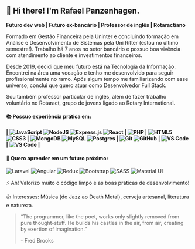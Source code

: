 <h2> 👋 Hi there! I'm Rafael Panzenhagen. </h2>
<strong>Futuro dev web | Futuro ex-bancário | Professor de inglês | Rotaractiano</strong>

Formado em Gestão Financeira pela Uninter e concluindo formação em Análise e Desenvolvimento de Sistemas pela Uni Ritter (estou no último semestre!). Trabalho há 7 anos no setor bancário e possuo boa vivência com atendimento ao cliente e investimentos financeiros.

Desde 2019, decidi que meu futuro está na Tecnologia da Informação. Encontrei na área uma vocação e tenho me desenvolvido para seguir profissionalmente no ramo. Após algum tempo me familiarizando com esse universo, concluí que quero atuar como Desenvolvedor Full Stack.

Sou também professor particular de inglês, além de fazer trabalho voluntário no Rotaract, grupo de jovens ligado ao Rotary International.

<h4> 📚 Possuo experiência prática em:<h4>
<p>| <img alt="JavaScript" src="https://img.shields.io/badge/javascript%20-%23323330.svg?&style=plastic&logo=javascript&logoColor=%23F7DF1E"/> <img alt="NodeJS" src="https://img.shields.io/badge/node.js%20-%2343853D.svg?&style=plastic&logo=node.js&logoColor=white"/> <img alt="Express.js" src="https://img.shields.io/badge/express.js%20-%23404d59.svg?&style=plastic"/> <img alt="React" src="https://img.shields.io/badge/react%20-%2320232a.svg?&style=plastic&logo=react&logoColor=%2361DAFB"/> | <img alt="PHP" src="https://img.shields.io/badge/php-%23777BB4.svg?&style=plastic&logo=php&logoColor=white"/> | <img alt="HTML5" src="https://img.shields.io/badge/html5%20-%23E34F26.svg?&style=plastic&logo=html5&logoColor=white"/> <img alt="CSS3" src="https://img.shields.io/badge/css3%20-%231572B6.svg?&style=plastic&logo=css3&logoColor=white"/> | <img alt="MongoDB" src ="https://img.shields.io/badge/MongoDB-%234ea94b.svg?&style=plastic&logo=mongodb&logoColor=white"/> <img alt='MySQL' src='https://img.shields.io/badge/-MySQL-black?style=plastic&logo=mysql'> <img alt="Postgres" src ="https://img.shields.io/badge/postgres-%23316192.svg?&style=plastic&logo=postgresql&logoColor=white"/> | <img alt="Git" src="https://img.shields.io/badge/git%20-%23F05033.svg?&style=plastic&logo=git&logoColor=white"/> <img alt="GitHub" src="https://img.shields.io/badge/github%20-%23121011.svg?&style=plastic&logo=github&logoColor=white"/> | <img src='https://img.shields.io/badge/-VSCode-007ACC?style=plastic&logo=visual-studio-code' alt='VS Code'> | <img src='https://img.shields.io/badge/-Insmonia-5849BE?style=plastic&logo=insomnia' alt='VS Code' alt='Insomnia'> |</p>

<h4>🎯 Quero aprender em um futuro próximo: </h4>
<p><img alt='Laravel' src='https://img.shields.io/badge/-Laravel-white?style=plastic&logo=laravel'> <img alt='Angular' src='https://img.shields.io/badge/-Angular-DD0031?style=plastic&logo=angular'> <img alt="Redux" src="https://img.shields.io/badge/redux%20-%23593d88.svg?&style=plastic&logo=redux&logoColor=white"> <img alt="Bootstrap" src="https://img.shields.io/badge/bootstrap%20-%23563D7C.svg?&style=plastic&logo=bootstrap&logoColor=white"/> <img alt="SASS" src="https://img.shields.io/badge/SASS%20-hotpink.svg?&style=plastic&logo=SASS&logoColor=white"> <img alt="Material UI" src="https://img.shields.io/badge/material%20ui%20-%230081CB.svg?&style=plastic=material-ui&logoColor=white"></p>

<p> ⚡ Ah! Valorizo muito o código limpo e as boas práticas de desenvolvimento!</p>

<p> 👍 Interesses: Música (do Jazz ao Death Metal), cerveja artesanal, literatura e natureza.</p>

<blockquote> 
  <p>“The programmer, like the poet, works only slightly removed from pure thought-stuff. He builds his castles in the air, from air, creating by exertion of imagination.”</p> 
  <p>- Fred Brooks</p>
</blockquote>
